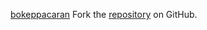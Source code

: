 [bokeppacaran](https://bokeppacaran.pages.dev)
Fork the [repository](https://github.com/lapelive) on GitHub.